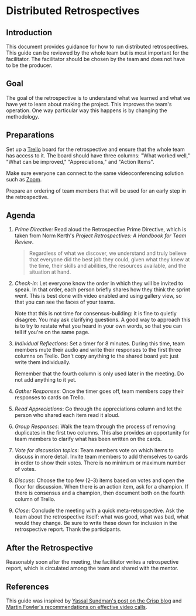 # Distributed Retrospectives

## Introduction

This document provides guidance for how to run distributed retrospectives.
This guide can be reviewed by the whole team but is most important
for the facilitator. The facilitator should be chosen by the team
and does not have to be the producer.

## Goal

The goal of the retrospective is to understand what we learned and what we have
yet to learn about making the project. This improves the team's operation.
One way particular way this happens is by changing the methodology.

## Preparations

Set up a [Trello](trello.com) board for the retrospective and ensure that
the whole team has access to it. The board should have three columns:
"What worked well," "What can be improved," "Appreciations," and 
"Action Items".

Make sure everyone can connect to the same videoconferencing solution
such as [Zoom](zoom.us). 

Prepare an ordering of team members that will be used for an early
step in the retrospective.

## Agenda

1. *Prime Directive:* Read aloud the Retrospective Prime Directive, which is
   taken from Norm Kerth's _Project Retrospectives: A Handbook for Team Review_.

    >Regardless of what we discover, we understand and truly believe that
   everyone did the best job they could, given what they knew at the time, their
   skills and abilities, the resources available, and the situation at hand.

1. *Check-in*: Let everyone know the order in which they will be invited to speak.
   In that order, each person briefly shares how they think the sprint went.
   This is best done with video enabled and using gallery view, so that you
   can see the faces of your teams.
   
   Note that this is not time for consensus-building: it is fine to quietly
   disagree. You may ask clarifying questions. A good way to approach this 
   is to try to restate what you heard in your own words, so that you can tell
   if you're on the same page.

1. *Individual Reflections*: Set a timer for 8 minutes. During this time,
   team members mute their audio and write their responses to the first
   three columns on Trello. Don't copy anything to the shared board yet:
   just write them individually. 

   Remember that the fourth column is only used later in the meeting. 
   Do not add anything to it yet.

1. *Gather Responses*: Once the timer goes off, team members copy their
   responses to cards on Trello. 

1. *Read Appreciations*: Go through the appreciations column and let the
    person who shared each item read it aloud. 

1. *Group Responses*: Walk the team through the process of removing
    duplicates in the first two columns.
    This also provides an opportunity for team members
    to clarify what has been written on the cards. 

1. *Vote for discussion topics*: Team members vote on which items
    to discuss in more detail. Invite team members to add themselves
    to cards in order to show their votes. There is no minimum or 
    maximum number of votes.

1. *Discuss*: Choose the top few (2&ndash;3) items based on votes and
    open the floor for discussion. 
    When there is an action item, ask for a champion. If there is consensus
    and a champion, then document both on the fourth column of Trello.

1. *Close*: Conclude the meeting with a quick meta-retrospective. Ask
    the team about the retrospective itself: what was good, what was bad,
    what would they change. Be sure to write these down for inclusion
    in the retrospective report. Thank the participants.

## After the Retrospective

Reasonably soon after the meeting, the facilitator writes a retrospective
report, which is circulated among the team and shared with the mentor.

## References

This guide was inspired by [Yassal Sundman's post on the Crisp blog](https://blog.crisp.se/2018/10/19/yassalsundman/remote-or-distributed-retrospectives)
and [Martin Fowler's recommendations on effective video calls](https://martinfowler.com/articles/effective-video-calls.html).